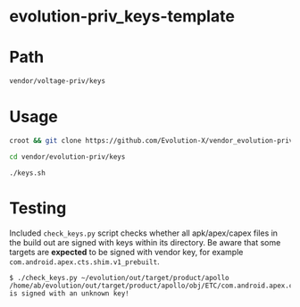 # evolution-priv_keys-template

# Path

``` bash
vendor/voltage-priv/keys
```

# Usage

```bash
croot && git clone https://github.com/Evolution-X/vendor_evolution-priv_keys-template vendor/evolution-priv/keys
```

```bash
cd vendor/evolution-priv/keys
```

```
./keys.sh
```

# Testing

Included `check_keys.py` script checks whether all apk/apex/capex files in the build out are signed with keys within its directory. Be aware that some targets are **expected** to be signed with vendor key, for example `com.android.apex.cts.shim.v1_prebuilt`.

```
$ ./check_keys.py ~/evolution/out/target/product/apollo
/home/ab/evolution/out/target/product/apollo/obj/ETC/com.android.apex.cts.shim.v1_prebuilt_intermediates/com.android.apex.cts.shim.apex is signed with an unknown key!
```
